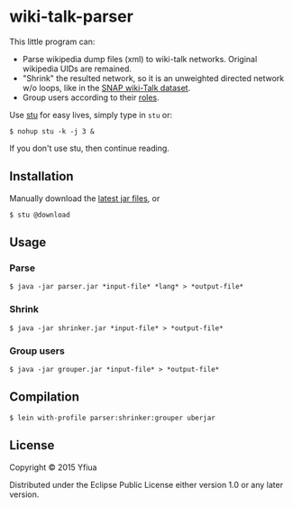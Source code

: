 # wiki-talk-parser

This little program can:

* Parse wikipedia dump files (xml) to wiki-talk networks. Original wikipedia UIDs are remained.
* "Shrink" the resulted network, so it is an unweighted directed network w/o loops, 
like in the [SNAP wiki-Talk dataset](https://snap.stanford.edu/data/wiki-Talk.html).
* Group users according to their [roles](https://en.wikipedia.org/wiki/Wikipedia:User_access_levels).

Use [stu](https://github.com/kunegis/stu) for easy lives, simply type in `stu` or:

    $ nohup stu -k -j 3 &


If you don't use stu, then continue reading.

## Installation

Manually download the [latest jar files](https://github.com/yfiua/wiki-talk-parser/releases/latest), or

    $ stu @download

## Usage
### Parse

    $ java -jar parser.jar *input-file* *lang* > *output-file*

### Shrink

    $ java -jar shrinker.jar *input-file* > *output-file*
    
### Group users

    $ java -jar grouper.jar *input-file* > *output-file*

## Compilation

    $ lein with-profile parser:shrinker:grouper uberjar

## License

Copyright © 2015 Yfiua

Distributed under the Eclipse Public License either version 1.0 or any later version.
